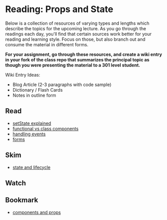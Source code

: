 # Reading: Props and State

Below is a collection of resources of varying types and lengths which describe the topics for the upcoming lecture.  As you go through the readings each day, you'll find that certain sources work better for your reading and learning style. Focus on those, but also branch out and consume the material in different forms.

**For your assignment, go through these resources, and create a wiki entry in your fork of the class repo that summarizes the principal topic as though you were presenting the material to a 301 level student.**

Wiki Entry Ideas:
* Blog Article (2-3 paragraphs with code sample)
* Dictionary / Flash Cards
* Notes in outline form

## Read
* [setState explained](https://css-tricks.com/understanding-react-setstate/)
* [functional vs class components](https://medium.com/@Zwenza/functional-vs-class-components-in-react-231e3fbd7108)
* [handling events](https://facebook.github.io/react/docs/handling-events.html)
* [forms](https://facebook.github.io/react/docs/forms.html)

## Skim
* [state and lifecycle](https://facebook.github.io/react/docs/state-and-lifecycle.html)

## Watch

## Bookmark
* [components and props](https://facebook.github.io/react/docs/components-and-props.html)



